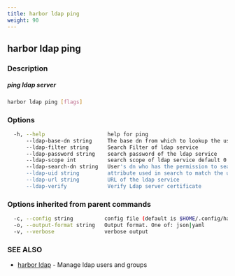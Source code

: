```yaml
---
title: harbor ldap ping
weight: 90
---
```

## harbor ldap ping

### Description

##### ping ldap server

```sh
harbor ldap ping [flags]
```

### Options

```sh
  -h, --help                    help for ping
      --ldap-base-dn string     The base dn from which to lookup the user
      --ldap-filter string      Search Filter of ldap service
      --ldap-password string    search password of the ldap service
      --ldap-scope int          search scope of ldap service default 0 base, 1 OneLevel, 2 Subtree.
      --ldap-search-dn string   User's dn who has the permission to search the ldap server
      --ldap-uid string         attribute used in search to match the user. It could be cn, uid based on your LDAP/AD.
      --ldap-url string         URL of the ldap service
      --ldap-verify             Verify Ldap server certificate
```

### Options inherited from parent commands

```sh
  -c, --config string          config file (default is $HOME/.config/harbor-cli/config.yaml)
  -o, --output-format string   Output format. One of: json|yaml
  -v, --verbose                verbose output
```

### SEE ALSO

* [harbor ldap](harbor-ldap.md)	 - Manage ldap users and groups

